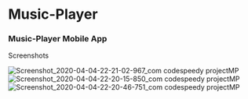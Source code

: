 # Music-Player
### Music-Player Mobile App

Screenshots

![Screenshot_2020-04-04-22-21-02-967_com codespeedy projectMP](https://user-images.githubusercontent.com/43354500/78456875-1cf97700-76c4-11ea-80d4-349d077d8b83.png) ![Screenshot_2020-04-04-22-20-15-850_com codespeedy projectMP](https://user-images.githubusercontent.com/43354500/78456904-4adebb80-76c4-11ea-90c4-e5944a523a0c.png) ![Screenshot_2020-04-04-22-20-46-751_com codespeedy projectMP](https://user-images.githubusercontent.com/43354500/78457036-07d11800-76c5-11ea-934a-b35a5627b0ae.png)


